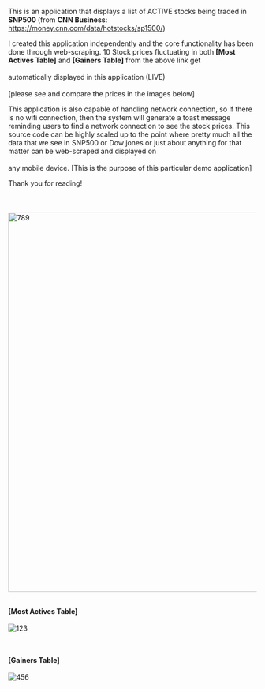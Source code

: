 This is an application that displays a list of ACTIVE stocks being traded in <b> SNP500 </b> 
(from <b>CNN Business</b>: https://money.cnn.com/data/hotstocks/sp1500/)

I created this application independently and the core functionality has been done
through web-scraping. 10 Stock prices fluctuating in both <b>[Most Actives Table]</b> and 
<b>[Gainers Table]</b> from the above link get <br></br> automatically displayed in this 
application (LIVE) <br></br> [please see and compare the prices in the images below]

This application is also capable of handling network connection, so if there is no wifi
connection, then the system will generate a toast message reminding users to find a
network connection to see the stock prices. This source code can be highly scaled up to 
the point where pretty much all the data that we see in SNP500 or Dow jones or just about 
anything for that matter can be web-scraped and displayed on <br></br> any mobile device. 
[This is the purpose of this particular demo application]

Thank you for reading! <br></br><br></br>
<img width="768" alt="789" src="https://user-images.githubusercontent.com/26533575/91903171-cabb8280-ec70-11ea-928e-4e2242818580.png"> <br></br>

<b>[Most Actives Table]</b> <br></br>
![123](https://user-images.githubusercontent.com/26533575/91902468-c93d8a80-ec6f-11ea-82fd-0bace725e8b8.jpg)

<br></br>
<b>[Gainers Table]</b><br></br>
![456](https://user-images.githubusercontent.com/26533575/91902472-cb074e00-ec6f-11ea-97d6-fb0a2c7039d6.jpg)
